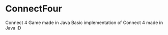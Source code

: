 ConnectFour
===========

Connect 4 Game made in Java
Basic implementation of Connect 4 made in Java :D
